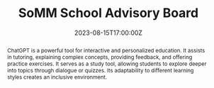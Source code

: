 ---
title: "SoMM School Advisory Board"
event: "SoMM School Advisory Board"
event_url: "https://example.org"
location: Curtin University
address:
  street: Kent Street
  city: Bentley
  region: WA
  postcode: '6102'
  country: Australia
summary: "ChatGPT Revolutionising Learning and Teaching Through AI Interaction."
abstract: "ChatGPT is a powerful tool for interactive and personalized education. It assists in tutoring, explaining complex concepts, providing feedback, and offering practice exercises. It serves as a study tool, allowing students to explore deeper into topics through dialogue or quizzes. Its adaptability to different learning styles creates an inclusive environment."
date: '2023-08-15T17:00:00Z'
date_end: '2023-08-15T17:45:00Z'
categories: [ChatGPT, AI in Education, Personalized Learning, Interactive Education, Tutoring, Feedback, Inclusive Learning, Curtin University]
---